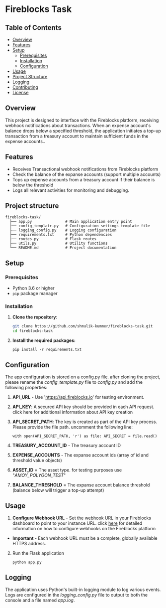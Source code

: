 # Fireblocks Task

## Table of Contents

- [Overview](#overview)
- [Features](#features)
- [Setup](#setup)
  - [Prerequisites](#prerequisites)
  - [Installation](#installation)
  - [Configuration](#configuration)
- [Usage](#usage)
- [Project Structure](#project-structure)
- [Logging](#logging)
- [Contributing](#contributing)
- [License](#license)

## Overview

This project is designed to interface with the Fireblocks platform, receiving webhook notifications about transactions. When an expense account's balance drops below a specified threshold, the application initiates a top-up transaction from a treasury account to maintain sufficient funds in the expense accounts..

## Features

- Receives Transactional webhook notifications from Fireblocks platform
- Check the balance of the expanse accounts (support multiple accounts)
- Tops up expense accounts from a treasury account if their balance is below the threshold
- Logs all relevant activities for monitoring and debugging.

## Project structure

```
fireblocks-task/
  ├── app.py               # Main application entry point
  ├── config_templatr.py   # Configuration settings template file
  ├── logging_config.py    # Logging configuration
  ├── requirements.txt     # Python dependencies
  ├── routes.py            # Flask routes
  ├── utils.py             # Utility functions
  └── README.md            # Project documentation
  ```


## Setup

### Prerequisites

- Python 3.6 or higher
- `pip` package manager

### Installation

1. **Clone the repository**:

   ```sh
   git clone https://github.com/shmulik-kummer/fireblocks-task.git
   cd fireblocks-task

2. **Install the required packages:**

    `pip install -r requirements.txt`

## Configuration

The app configuration is stored on a config.py file. after cloning the project, please rename the _config_template.py_ file to _config.py_ and add the following properties:

1. **API_URL** - Use 'https://api.fireblocks.io' for testing environment.
2. **API_KEY**: A secured API key should be provided in each API request. click here for additional information about API key creation
3. **API_SECRET_PATH**: The key is created as part of the API key process. Please provide the file path. uncomment the following line:

     `with open(API_SECRET_PATH, 'r') as file:
       API_SECRET = file.read()`

4. **TREASURY_ACCOUNT_ID** - The treasury account ID
5. **EXPENSE_ACCOUNTS** - The expanse account ids (array of id and threshold value objects)
6. **ASSET_ID** = The asset type. for testing purposes use "_AMOY_POLYGON_TEST_"
7. **BALANCE_THRESHOLD** = The expanse account balance threshold (balance below will trigger a top-up attempt)

## Usage
1. **Configure Webhook URL** - Set the webhook URL in your Fireblocks dashboard to point to your instance URL. click [here](https://developers.fireblocks.com/docs/webhooks-notifications#configuring-webhook-urls) for detailed information on how to configure webhooks on the Fireblocks platform

* **Important** - Each webhook URL must be a complete, globally available HTTPS address.

2. Run the Flask application
   
    `python app.py`


## Logging
The application uses Python's built-in logging module to log various events. Logs are configured in the _logging_config.py_ file to output to both the console and a file named _app.log_.

